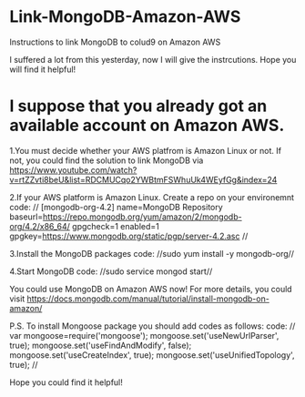 # Link-MongoDB-Amazon-AWS
Instructions to link MongoDB to colud9 on Amazon AWS

I suffered a lot from this yesterday, now I will give the instrcutions. Hope you will find it helpful!

# I suppose that you already got an available account on Amazon AWS.

1.You must decide whether your AWS platfrom is Amazon Linux or not. If not, you could find the solution to link MongoDB via
https://www.youtube.com/watch?v=rtZZvti8beU&list=RDCMUCqo2YWBtmFSWhuUk4WEyfGg&index=24

2.If your AWS platform is Amazon Linux. Create a repo on your environemnt
code: //
[mongodb-org-4.2]
name=MongoDB Repository
baseurl=https://repo.mongodb.org/yum/amazon/2/mongodb-org/4.2/x86_64/
gpgcheck=1
enabled=1
gpgkey=https://www.mongodb.org/static/pgp/server-4.2.asc
//

3.Install the MongoDB packages
code: //sudo yum install -y mongodb-org//

4.Start MongoDB
code: //sudo service mongod start//

You could use MongoDB on Amazon AWS now!
For more details, you could visit https://docs.mongodb.com/manual/tutorial/install-mongodb-on-amazon/

P.S. To install Mongoose package you should add codes as follows:
code: //
var mongoose=require('mongoose');
mongoose.set('useNewUrlParser', true);
mongoose.set('useFindAndModify', false);
mongoose.set('useCreateIndex', true);
mongoose.set('useUnifiedTopology', true);
//

Hope you could find it helpful!
